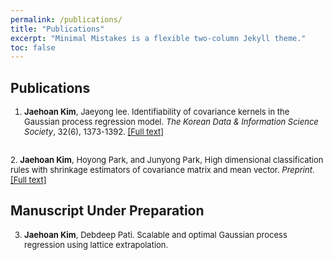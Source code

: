 ```yaml
---
permalink: /publications/
title: "Publications"
excerpt: "Minimal Mistakes is a flexible two-column Jekyll theme."
toc: false
---
```


## Publications

<font size = "2.7">

1.  <b>Jaehoan Kim</b>, Jaeyong lee. Identifiability of covariance kernels in the Gaussian process regression model. <i>The Korean Data & Information Science Society</i>, 32(6), 1373-1392. <a href="https://arxiv.org/abs/2108.04715">[Full text]</a>
<br>
2.  <b>Jaehoan Kim</b>, Hoyong Park, and Junyong Park, High dimensional classification rules with shrinkage estimators of covariance matrix and mean vector. <i>Preprint</i>. <a href="https://arxiv.org/abs/2211.15063">[Full text]</a>

</font>

## Manuscript Under Preparation

<font size = "2.7">

3.  <b>Jaehoan Kim</b>, Debdeep Pati. Scalable and optimal Gaussian process regression using lattice extrapolation.

</font>

